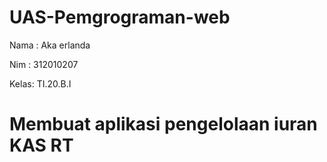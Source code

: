 # UAS-Pemgrograman-web

Nama : Aka erlanda

Nim  : 312010207

Kelas: TI.20.B.I

# Membuat aplikasi pengelolaan iuran KAS RT


